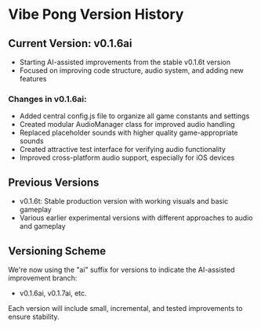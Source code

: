 # Vibe Pong Version History

## Current Version: v0.1.6ai
- Starting AI-assisted improvements from the stable v0.1.6t version
- Focused on improving code structure, audio system, and adding new features

### Changes in v0.1.6ai:
- Added central config.js file to organize all game constants and settings
- Created modular AudioManager class for improved audio handling
- Replaced placeholder sounds with higher quality game-appropriate sounds
- Created attractive test interface for verifying audio functionality
- Improved cross-platform audio support, especially for iOS devices

## Previous Versions
- v0.1.6t: Stable production version with working visuals and basic gameplay
- Various earlier experimental versions with different approaches to audio and gameplay

## Versioning Scheme
We're now using the "ai" suffix for versions to indicate the AI-assisted improvement branch:
- v0.1.6ai, v0.1.7ai, etc.

Each version will include small, incremental, and tested improvements to ensure stability. 